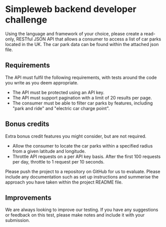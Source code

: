 # Simpleweb backend developer challenge

Using the language and framework of your choice, please create a read-only, RESTful JSON API that allows a consumer to access a list of car parks located in the UK. The car park data can be found within the attached json file.

## Requirements

The API must fulfil the following requirements, with tests around the code you write as you deem appropriate.

- The API must be protected using an API key.
- The API must support pagination with a limit of 20 results per page.
- The consumer must be able to filter car parks by features, including "park and ride" and "electric car charge point".

## Bonus credits

Extra bonus credit features you might consider, but are not required.

- Allow the consumer to locate the car parks within a specified radius from a given latitude and longitude.
- Throttle API requests on a per API key basis. After the first 100 requests per day, throttle to 1 request per 10 seconds.

Please push the project to a repository on GitHub for us to evaluate. Please include any documentation such as set up instructions and summerise the approach you have taken within the project README file.

## Improvements

We are always looking to improve our testing. If you have any suggestions or feedback on this test, please make notes and include it with your submission.
